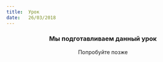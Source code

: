 ```yaml
---
title:  Урок
date:   26/03/2018
---
```


### <center>Мы подготавливаем данный урок</center>
<center>Попробуйте позже</center>